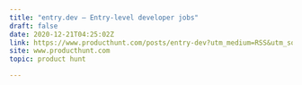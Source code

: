```yaml
---
title: "entry.dev — Entry-level developer jobs"
draft: false
date: 2020-12-21T04:25:02Z
link: https://www.producthunt.com/posts/entry-dev?utm_medium=RSS&utm_source=hune
site: www.producthunt.com
topic: product hunt  

---
```

